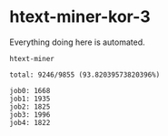 # htext-miner-kor-3

Everything doing here is automated.

```
htext-miner

total: 9246/9855 (93.82039573820396%)

job0: 1668
job1: 1935
job2: 1825
job3: 1996
job4: 1822
```